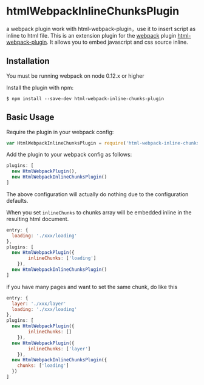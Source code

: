 # htmlWebpackInlineChunksPlugin
a webpack plugin work with html-webpack-plugin，use it to insert script as inline to html file.
This is an extension plugin for the [webpack](http://webpack.github.io) plugin [html-webpack-plugin](https://github.com/ampedandwired/html-webpack-plugin).  It allows you to embed javascript and css source inline.

Installation
------------
You must be running webpack on node 0.12.x or higher

Install the plugin with npm:
```shell
$ npm install --save-dev html-webpack-inline-chunks-plugin
```

Basic Usage
-----------
Require the plugin in your webpack config:

```javascript
var HtmlWebpackInlineChunksPlugin = require('html-webpack-inline-chunks-plugin');
```

Add the plugin to your webpack config as follows:

```javascript
plugins: [
  new HtmlWebpackPlugin(),
  new HtmlWebpackInlineChunksPlugin()
]  
```
The above configuration will actually do nothing due to the configuration defaults.

When you set `inlineChunks` to chunks array will be embedded inline in the resulting html document.
```javascript
entry: {
  loading: './xxx/loading'
},
plugins: [
  new HtmlWebpackPlugin({
		inlineChunks: ['loading']
	}),
  new HtmlWebpackInlineChunksPlugin()
]  
```
if you have many pages and want to set the same chunk, do like this
```javascript
entry: {
  layer: './xxx/layer'
  loading: './xxx/loading'
},
plugins: [
  new HtmlWebpackPlugin({
		inlineChunks: []
	}),
  new HtmlWebpackPlugin({
		inlineChunks: ['layer']
	}),
  new HtmlWebpackInlineChunksPlugin({
    chunks: ['loading']
  })
]  
```
